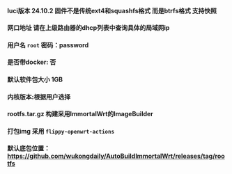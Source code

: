 #### luci版本 24.10.2 固件不是传统ext4和squashfs格式 而是btrfs格式 支持快照
#### 网口地址 请在上级路由器的dhcp列表中查询具体的局域网ip
#### 用户名 `root` 密码：password
#### 是否带docker: 否
#### 默认软件包大小 1GB
#### 内核版本:根据用户选择
#### rootfs.tar.gz 构建采用ImmortalWrt的ImageBuilder
#### 打包img 采用 `flippy-openwrt-actions`
#### 默认底包位置：https://github.com/wukongdaily/AutoBuildImmortalWrt/releases/tag/rootfs
